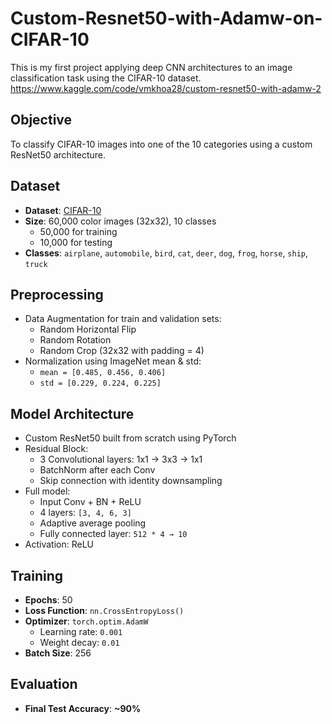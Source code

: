 # Custom-Resnet50-with-Adamw-on-CIFAR-10

This is my first project applying deep CNN architectures to an image classification task using the CIFAR-10 dataset.
https://www.kaggle.com/code/vmkhoa28/custom-resnet50-with-adamw-2

## Objective
To classify CIFAR-10 images into one of the 10 categories using a custom ResNet50 architecture.

## Dataset
- **Dataset**: [CIFAR-10](https://www.cs.toronto.edu/~kriz/cifar.html)
- **Size**: 60,000 color images (32x32), 10 classes
  - 50,000 for training
  - 10,000 for testing
- **Classes**: `airplane`, `automobile`, `bird`, `cat`, `deer`, `dog`, `frog`, `horse`, `ship`, `truck`

## Preprocessing
- Data Augmentation for train and validation sets:
  - Random Horizontal Flip
  - Random Rotation
  - Random Crop (32x32 with padding = 4)
- Normalization using ImageNet mean & std:
  - `mean = [0.485, 0.456, 0.406]`
  - `std = [0.229, 0.224, 0.225]`

## Model Architecture
- Custom ResNet50 built from scratch using PyTorch
- Residual Block:
  - 3 Convolutional layers: 1x1 → 3x3 → 1x1
  - BatchNorm after each Conv
  - Skip connection with identity downsampling
- Full model:
  - Input Conv + BN + ReLU
  - 4 layers: `[3, 4, 6, 3]`
  - Adaptive average pooling
  - Fully connected layer: `512 * 4 → 10`
- Activation: ReLU

## Training
- **Epochs**: 50  
- **Loss Function**: `nn.CrossEntropyLoss()`  
- **Optimizer**: `torch.optim.AdamW`  
  - Learning rate: `0.001`  
  - Weight decay: `0.01`  
- **Batch Size**: 256  

## Evaluation
- **Final Test Accuracy**: **~90%**


